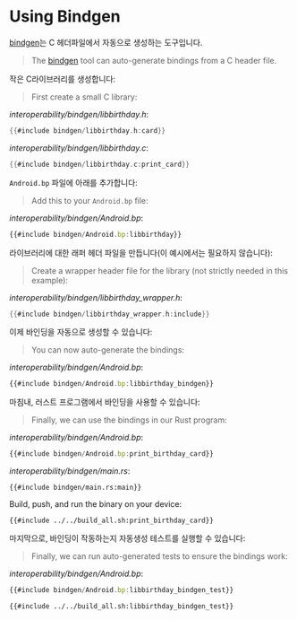 # Using Bindgen

[bindgen](https://rust-lang.github.io/rust-bindgen/introduction.html)는 C 헤더파일에서 자동으로 생성하는 도구입니다.
> The [bindgen](https://rust-lang.github.io/rust-bindgen/introduction.html) tool
can auto-generate bindings from a C header file.

작은 C라이브러리를 생성합니다: 
> First create a small C library:

_interoperability/bindgen/libbirthday.h_:

```c
{{#include bindgen/libbirthday.h:card}}
```

_interoperability/bindgen/libbirthday.c_:

```c
{{#include bindgen/libbirthday.c:print_card}}
```

`Android.bp` 파일에 아래를 추가합니다:
> Add this to your `Android.bp` file:

_interoperability/bindgen/Android.bp_:

```javascript
{{#include bindgen/Android.bp:libbirthday}}
```

라이브러리에 대한 래퍼 헤더 파일을 만듭니다(이 예시에서는 필요하지 않습니다):
> Create a wrapper header file for the library (not strictly needed in this
> example):

_interoperability/bindgen/libbirthday_wrapper.h_:

```c
{{#include bindgen/libbirthday_wrapper.h:include}}
```

이제 바인딩을 자동으로 생성할 수 있습니다:
> You can now auto-generate the bindings:

_interoperability/bindgen/Android.bp_:

```javascript
{{#include bindgen/Android.bp:libbirthday_bindgen}}
```

마침내, 러스트 프로그램에서 바인딩을 사용할 수 있습니다:
> Finally, we can use the bindings in our Rust program:

_interoperability/bindgen/Android.bp_:

```javascript
{{#include bindgen/Android.bp:print_birthday_card}}
```

_interoperability/bindgen/main.rs_:

```rust,compile_fail
{{#include bindgen/main.rs:main}}
```

Build, push, and run the binary on your device:

```shell
{{#include ../../build_all.sh:print_birthday_card}}
```

마지막으로, 바인딩이 작동하는지 자동생성 테스트를 실행할 수 있습니다:
> Finally, we can run auto-generated tests to ensure the bindings work:

_interoperability/bindgen/Android.bp_:

```javascript
{{#include bindgen/Android.bp:libbirthday_bindgen_test}}
```

```shell
{{#include ../../build_all.sh:libbirthday_bindgen_test}}
```
